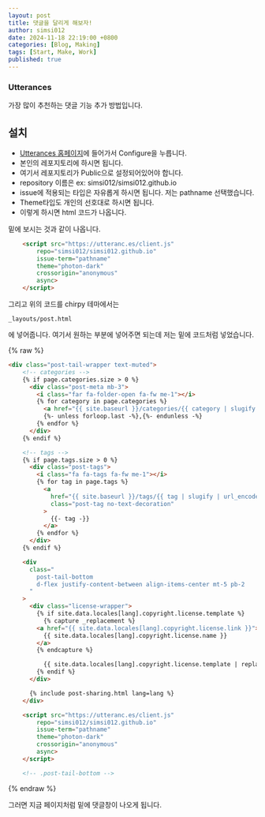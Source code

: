 ```yaml
---
layout: post
title: 댓글을 달리게 해보자!
author: simsi012
date: 2024-11-18 22:19:00 +0800
categories: [Blog, Making]
tags: [Start, Make, Work]
published: true
---
```


### Utterances
가장 많이 추천하는 댓글 기능 추가 방법입니다.

## 설치
- [Utterances 홈페이지](https://github.com/apps/utterances)에 들어가서 Configure을 누릅니다.
- 본인의 레포지토리에 하시면 됩니다.
- 여기서 레포지토리가 Public으로 설정되어있어야 합니다.
- repository 이름은 ex: simsi012/simsi012.github.io
- issue에 적용되는 타입은 자유롭게 하시면 됩니다. 저는 pathname 선택했습니다.
- Theme타입도 개인의 선호대로 하시면 됩니다.
- 이렇게 하시면 html 코드가 나옵니다.

밑에 보시는 것과 같이 나옵니다.

```html
    <script src="https://utteranc.es/client.js"
        repo="simsi012/simsi012.github.io"
        issue-term="pathname"
        theme="photon-dark"
        crossorigin="anonymous"
        async>
    </script>
```

그리고 위의 코드를 chirpy 테마에서는
```shell
_layouts/post.html
```
에 넣어줍니다. 여기서 원하는 부분에 넣어주면 되는데 저는 밑에 코드처럼 넣었습니다.

{% raw %}
```html
<div class="post-tail-wrapper text-muted">
    <!-- categories -->
    {% if page.categories.size > 0 %}
      <div class="post-meta mb-3">
        <i class="far fa-folder-open fa-fw me-1"></i>
        {% for category in page.categories %}
          <a href="{{ site.baseurl }}/categories/{{ category | slugify | url_encode }}/">{{ category }}</a>
          {%- unless forloop.last -%},{%- endunless -%}
        {% endfor %}
      </div>
    {% endif %}

    <!-- tags -->
    {% if page.tags.size > 0 %}
      <div class="post-tags">
        <i class="fa fa-tags fa-fw me-1"></i>
        {% for tag in page.tags %}
          <a
            href="{{ site.baseurl }}/tags/{{ tag | slugify | url_encode }}/"
            class="post-tag no-text-decoration"
          >
            {{- tag -}}
          </a>
        {% endfor %}
      </div>
    {% endif %}

    <div
      class="
        post-tail-bottom
        d-flex justify-content-between align-items-center mt-5 pb-2
      "
    >
      <div class="license-wrapper">
        {% if site.data.locales[lang].copyright.license.template %}
          {% capture _replacement %}
        <a href="{{ site.data.locales[lang].copyright.license.link }}">
          {{ site.data.locales[lang].copyright.license.name }}
        </a>
        {% endcapture %}

          {{ site.data.locales[lang].copyright.license.template | replace: ':LICENSE_NAME', _replacement }}
        {% endif %}
      </div>

      {% include post-sharing.html lang=lang %}
    </div>

    <script src="https://utteranc.es/client.js"
        repo="simsi012/simsi012.github.io"
        issue-term="pathname"
        theme="photon-dark"
        crossorigin="anonymous"
        async>
    </script>

    <!-- .post-tail-bottom -->
```
{% endraw %}

그러면 지금 페이지처럼 밑에 댓글창이 나오게 됩니다.



